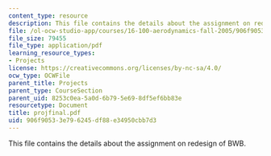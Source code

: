 ```yaml
---
content_type: resource
description: This file contains the details about the assignment on redesign of BWB.
file: /ol-ocw-studio-app/courses/16-100-aerodynamics-fall-2005/906f90533e796245df88e34950cbb7d3_projfinal.pdf
file_size: 79455
file_type: application/pdf
learning_resource_types:
- Projects
license: https://creativecommons.org/licenses/by-nc-sa/4.0/
ocw_type: OCWFile
parent_title: Projects
parent_type: CourseSection
parent_uid: 8253c0ea-5a0d-6b79-5e69-8df5ef6bb83e
resourcetype: Document
title: projfinal.pdf
uid: 906f9053-3e79-6245-df88-e34950cbb7d3
---
```

This file contains the details about the assignment on redesign of BWB.